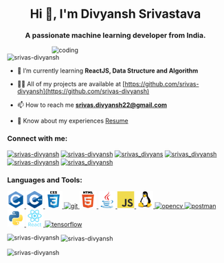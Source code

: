 <h1 align="center">Hi 👋, I'm Divyansh Srivastava</h1>
<h3 align="center">A passionate machine learning developer from India.</h3>

<img align="right" alt="coding" width="400" src="https://images.squarespace-cdn.com/content/v1/5769fc401b631bab1addb2ab/1541580611624-TE64QGKRJG8SWAIUS7NS/ke17ZwdGBToddI8pDm48kPoswlzjSVMM-SxOp7CV59BZw-zPPgdn4jUwVcJE1ZvWQUxwkmyExglNqGp0IvTJZamWLI2zvYWH8K3-s_4yszcp2ryTI0HqTOaaUohrI8PI6FXy8c9PWtBlqAVlUS5izpdcIXDZqDYvprRqZ29Pw0o/coding-freak.gif"/>

<p align="left"> <img src="https://komarev.com/ghpvc/?username=srivas-divyansh&label=Profile%20views&color=0e75b6&style=flat" alt="srivas-divyansh" /> </p>

- 🌱 I’m currently learning **ReactJS, Data Structure and Algorithm**

- 👨‍💻 All of my projects are available at [https://github.com/srivas-divyansh](https://github.com/srivas-divyansh)

- 📫 How to reach me **srivas.divyansh22@gmail.com**

- 📄 Know about my experiences [Resume](https://patnanit-my.sharepoint.com/:b:/g/personal/divyanshs_ug22_cs_nitp_ac_in/EQC8MuUzzotJjv4pjJPZzdcBACFq90xj484a_v2jK1a-Cg?e=40sYru)

<h3 align="left">Connect with me:</h3>
<p align="left">
<a href="https://linkedin.com/in/srivas-divyansh" target="blank"><img align="center" src="https://raw.githubusercontent.com/rahuldkjain/github-profile-readme-generator/master/src/images/icons/Social/linked-in-alt.svg" alt="srivas-divyansh" height="30" width="40" /></a>
<a href="https://kaggle.com/srivas-divyansh" target="blank"><img align="center" src="https://raw.githubusercontent.com/rahuldkjain/github-profile-readme-generator/master/src/images/icons/Social/kaggle.svg" alt="srivas-divyansh" height="30" width="40" /></a>
<a href="https://www.codechef.com/users/srivas_divyans" target="blank"><img align="center" src="https://cdn.jsdelivr.net/npm/simple-icons@3.1.0/icons/codechef.svg" alt="srivas_divyans" height="30" width="40" /></a>
<a href="https://codeforces.com/profile/srivas_divyansh" target="blank"><img align="center" src="https://raw.githubusercontent.com/rahuldkjain/github-profile-readme-generator/master/src/images/icons/Social/codeforces.svg" alt="srivas_divyansh" height="30" width="40" /></a>
<a href="https://www.leetcode.com/srivas-divyansh" target="blank"><img align="center" src="https://raw.githubusercontent.com/rahuldkjain/github-profile-readme-generator/master/src/images/icons/Social/leet-code.svg" alt="srivas-divyansh" height="30" width="40" /></a>
<a href="https://discord.gg/srivas_divyansh" target="blank"><img align="center" src="https://raw.githubusercontent.com/rahuldkjain/github-profile-readme-generator/master/src/images/icons/Social/discord.svg" alt="srivas_divyansh" height="30" width="40" /></a>
</p>

<h3 align="left">Languages and Tools:</h3>
<p align="left"> <a href="https://www.cprogramming.com/" target="_blank" rel="noreferrer"> <img src="https://raw.githubusercontent.com/devicons/devicon/master/icons/c/c-original.svg" alt="c" width="40" height="40"/> </a> <a href="https://www.w3schools.com/cpp/" target="_blank" rel="noreferrer"> <img src="https://raw.githubusercontent.com/devicons/devicon/master/icons/cplusplus/cplusplus-original.svg" alt="cplusplus" width="40" height="40"/> </a> <a href="https://www.w3schools.com/css/" target="_blank" rel="noreferrer"> <img src="https://raw.githubusercontent.com/devicons/devicon/master/icons/css3/css3-original-wordmark.svg" alt="css3" width="40" height="40"/> </a> <a href="https://git-scm.com/" target="_blank" rel="noreferrer"> <img src="https://www.vectorlogo.zone/logos/git-scm/git-scm-icon.svg" alt="git" width="40" height="40"/> </a> <a href="https://www.w3.org/html/" target="_blank" rel="noreferrer"> <img src="https://raw.githubusercontent.com/devicons/devicon/master/icons/html5/html5-original-wordmark.svg" alt="html5" width="40" height="40"/> </a> <a href="https://www.java.com" target="_blank" rel="noreferrer"> <img src="https://raw.githubusercontent.com/devicons/devicon/master/icons/java/java-original.svg" alt="java" width="40" height="40"/> </a> <a href="https://developer.mozilla.org/en-US/docs/Web/JavaScript" target="_blank" rel="noreferrer"> <img src="https://raw.githubusercontent.com/devicons/devicon/master/icons/javascript/javascript-original.svg" alt="javascript" width="40" height="40"/> </a> <a href="https://www.linux.org/" target="_blank" rel="noreferrer"> <img src="https://raw.githubusercontent.com/devicons/devicon/master/icons/linux/linux-original.svg" alt="linux" width="40" height="40"/> </a> <a href="https://opencv.org/" target="_blank" rel="noreferrer"> <img src="https://www.vectorlogo.zone/logos/opencv/opencv-icon.svg" alt="opencv" width="40" height="40"/> </a> <a href="https://postman.com" target="_blank" rel="noreferrer"> <img src="https://www.vectorlogo.zone/logos/getpostman/getpostman-icon.svg" alt="postman" width="40" height="40"/> </a> <a href="https://www.python.org" target="_blank" rel="noreferrer"> <img src="https://raw.githubusercontent.com/devicons/devicon/master/icons/python/python-original.svg" alt="python" width="40" height="40"/> </a> <a href="https://reactjs.org/" target="_blank" rel="noreferrer"> <img src="https://raw.githubusercontent.com/devicons/devicon/master/icons/react/react-original-wordmark.svg" alt="react" width="40" height="40"/> </a> <a href="https://www.tensorflow.org" target="_blank" rel="noreferrer"> <img src="https://www.vectorlogo.zone/logos/tensorflow/tensorflow-icon.svg" alt="tensorflow" width="40" height="40"/> </a> </p>

<p><img align="left" src="https://github-readme-stats.vercel.app/api/top-langs?username=srivas-divyansh&show_icons=true&locale=en&layout=compact" alt="srivas-divyansh" /></p>

<p>&nbsp;<img align="center" src="https://github-readme-stats.vercel.app/api?username=srivas-divyansh&show_icons=true&locale=en" alt="srivas-divyansh" /></p>

<p><img align="center" src="https://github-readme-streak-stats.herokuapp.com/?user=srivas-divyansh&" alt="srivas-divyansh" /></p>
